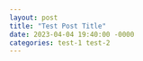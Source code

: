 ```yaml
---
layout: post
title: "Test Post Title"
date: 2023-04-04 19:40:00 -0000
categories: test-1 test-2
---
```

